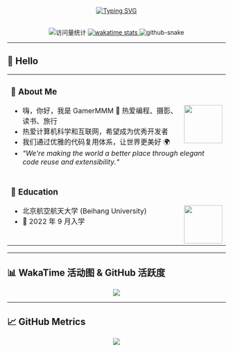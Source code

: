 <div align="center">

<!-- 动态打字效果 -->
[![Typing SVG](https://readme-typing-svg.demolab.com?font=Fira+Code&pause=1000&width=435&lines=console.log(%22Hello%2C%20World%22);你知道人生最要紧的事就是快乐不停)](https://git.io/typing-svg)

<!-- 空行 -->
<div>&nbsp;</div>

<!-- 访问统计 & Wakatime -->
<img src="https://komarev.com/ghpvc/?username=GamerMMM&label=Views&color=orange&style=flat" alt="访问量统计" />
<a href="https://wakatime.com/@GamerMMM">
  <img src="https://wakatime.com/badge/user/42d0678c-368b-448b-9a77-5d21c5b55352.svg" alt="wakatime stats" />
</a>

<!-- 贪吃蛇贡献图 -->
<picture>
  <source media="(prefers-color-scheme: dark)" srcset="https://cdn.jsdelivr.net/gh/GamerMMM/GamerMMM/profile-snake-contrib/github-contribution-grid-snake-dark.svg" />
  <source media="(prefers-color-scheme: light)" srcset="https://cdn.jsdelivr.net/gh/GamerMMM/GamerMMM/profile-snake-contrib/github-contribution-grid-snake.svg" />
  <img alt="github-snake" style="max-width: 100%;" src="https://cdn.jsdelivr.net/gh/GamerMMM/GamerMMM/profile-snake-contrib/github-contribution-grid-snake.svg" />
</picture>

</div>

---

## 🙋 Hello

<table>
<tr><td>

### 🤺 About Me

<img align="right" width="88" src="https://cdn.jsdelivr.net/gh/sun0225SUN/sun0225SUN/assets/images/jobs.png" />

- 嗨，你好，我是 GamerMMM 👋 热爱编程、摄影、读书、旅行  
- 热爱计算机科学和互联网，希望成为优秀开发者  
- 我们通过优雅的代码复用体系，让世界更美好 🌍  
- _"We're making the world a better place through elegant code reuse and extensibility."_

</td></tr>

<tr><td>

### 🏫 Education

<img align="right" width="88" src="https://cdn.jsdelivr.net/gh/sun0225SUN/sun0225SUN/assets/images/yuanze.png" />

- 北京航空航天大学 (Beihang University)  
- 📍 2022 年 9 月入学

</td></tr>
</table>

---

## 📊 WakaTime 活动图 & GitHub 活跃度

<div align="center" style="max-width: 100%;">

<!-- GitHub 活动图 -->
<picture>
  <source media="(prefers-color-scheme: dark)" srcset="https://github-readme-activity-graph.vercel.app/graph?username=GamerMMM&theme=xcode&bg_color=00000000&hide_border=true" />
  <source media="(prefers-color-scheme: light)" srcset="https://github-readme-activity-graph.vercel.app/graph?username=GamerMMM&theme=default&bg_color=00000000&hide_border=true" />
  <img src="https://github-readme-activity-graph.vercel.app/graph?username=GamerMMM&theme=xcode&bg_color=00000000&hide_border=true" style="max-width: 100%;" />
</picture>

</div>

---

## 📈 GitHub Metrics

<div align="center">

<!-- 修改为 GamerMMM 的 metrics，以下是你可以使用的指标来源 -->
<img src="https://github.com/GamerMMM/GamerMMM/blob/main/github-metrics.svg" style="max-width: 100%;" />

<!-- 或者使用官方服务生成多个卡片： https://github.com/lowlighter/metrics -->

</div>
